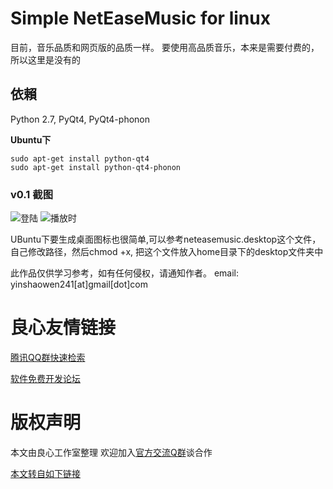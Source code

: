 # Simple NetEaseMusic for linux 
目前，音乐品质和网页版的品质一样。
要使用高品质音乐，本来是需要付费的，所以这里是没有的

## 依賴
Python 2.7, PyQt4, PyQt4-phonon

**Ubuntu下**

```
sudo apt-get install python-qt4
sudo apt-get install python-qt4-phonon
```

### v0.1 截图
![登陆](http://static.oschina.net/uploads/code/201503/13014648_wzTA.png)
![播放时](http://static.oschina.net/uploads/code/201503/13014648_ePj4.png)

UBuntu下要生成桌面图标也很简单,可以参考neteasemusic.desktop这个文件，自己修改路径，然后chmod +x, 把这个文件放入home目录下的desktop文件夹中

此作品仅供学习参考，如有任何侵权，请通知作者。
email: yinshaowen241\[at\]gmail\[dot\]com



 # 良心友情链接

[腾讯QQ群快速检索](http://u.720life.cn/s/8cf73f7c)

[软件免费开发论坛](http://u.720life.cn/s/bbb01dc0)

# 版权声明 

本文由良心工作室整理 欢迎加入[官方交流Q群](https://u.720life.cn/s/f2316816)谈合作

[本文转自如下链接](http://u.720life.cn/g/2e71d0f0a5c601172267ba20d3a43c6e5799cf74e52bd3fd91d286bff5541f88857786a7c39da6e7c6ca8343c7412dea928a7219fa8147dbc9b60948ee2c46c6)